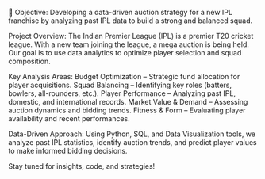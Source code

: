📌 Objective:
  Developing a data-driven auction strategy for a new IPL franchise by analyzing past IPL data to build a strong and balanced squad.

Project Overview:
  The Indian Premier League (IPL) is a premier T20 cricket league. With a new team joining the league, a mega auction is being held. Our goal is to use data analytics to optimize player selection and squad composition.

Key Analysis Areas:
 Budget Optimization  – Strategic fund allocation for player acquisitions.
 Squad Balancing – Identifying key roles (batters, bowlers, all-rounders, etc.).
 Player Performance  – Analyzing past IPL, domestic, and international records.
 Market Value & Demand  – Assessing auction dynamics and bidding trends.
 Fitness & Form – Evaluating player availability and recent performances.

Data-Driven Approach:
 Using Python, SQL, and Data Visualization tools, we analyze past IPL statistics, identify auction trends, and predict player values to make informed bidding decisions.

Stay tuned for insights, code, and strategies!
